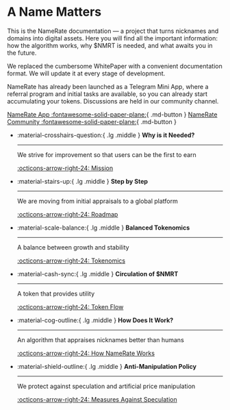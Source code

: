 # A Name Matters

This is the NameRate documentation — a project that turns nicknames and domains into digital assets. Here you will find all the important information: how the algorithm works, why $NMRT is needed, and what awaits you in the future.

We replaced the cumbersome WhitePaper with a convenient documentation format. We will update it at every stage of development.

NameRate has already been launched as a Telegram Mini App, where a referral program and initial tasks are available, so you can already start accumulating your tokens. Discussions are held in our community channel.

[NameRate App :fontawesome-solid-paper-plane:](https://t.me/NameRateBot/namerate?startapp=PkheBIyiTxCEJuqDKKmzNJ){ .md-button } [NameRate Community :fontawesome-solid-paper-plane:](https://t.me/+eANXlFDqGZ1iZTAy){ .md-button }

<div class="grid cards" markdown>

- :material-crosshairs-question:{ .lg .middle } __Why is it Needed?__

    ---

    We strive for improvement so that users can be the first to earn

    [:octicons-arrow-right-24: Mission](about.md)

- :material-stairs-up:{ .lg .middle } __Step by Step__

    ---

    We are moving from initial appraisals to a global platform

    [:octicons-arrow-right-24: Roadmap](roadmap.md)

- :material-scale-balance:{ .lg .middle } __Balanced Tokenomics__

    ---

    A balance between growth and stability

    [:octicons-arrow-right-24: Tokenomics](tokenomics.md)

- :material-cash-sync:{ .lg .middle } __Circulation of $NMRT__

    ---

    A token that provides utility

    [:octicons-arrow-right-24: Token Flow](token-flow.md)

- :material-cog-outline:{ .lg .middle } __How Does It Work?__

    ---

    An algorithm that appraises nicknames better than humans

    [:octicons-arrow-right-24: How NameRate Works](how-it-works.md)

- :material-shield-outline:{ .lg .middle } __Anti-Manipulation Policy__

    ---

    We protect against speculation and artificial price manipulation

    [:octicons-arrow-right-24: Measures Against Speculation](speculation-prevention.md)

</div>
